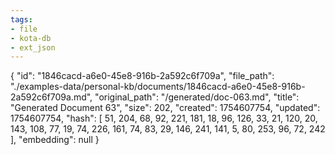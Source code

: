 ```yaml
---
tags:
- file
- kota-db
- ext_json
---
```

{
  "id": "1846cacd-a6e0-45e8-916b-2a592c6f709a",
  "file_path": "./examples-data/personal-kb/documents/1846cacd-a6e0-45e8-916b-2a592c6f709a.md",
  "original_path": "/generated/doc-063.md",
  "title": "Generated Document 63",
  "size": 202,
  "created": 1754607754,
  "updated": 1754607754,
  "hash": [
    51,
    204,
    68,
    92,
    221,
    181,
    18,
    96,
    126,
    33,
    21,
    120,
    20,
    143,
    108,
    77,
    19,
    74,
    226,
    161,
    74,
    83,
    29,
    146,
    241,
    141,
    5,
    80,
    253,
    96,
    72,
    242
  ],
  "embedding": null
}